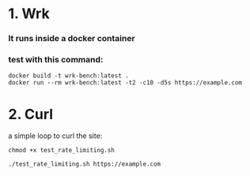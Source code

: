 # 1. Wrk

### It runs inside a docker container

### test with this command:

```
docker build -t wrk-bench:latest .
docker run --rm wrk-bench:latest -t2 -c10 -d5s https://example.com
```

# 2. Curl

a simple loop to curl the site:

```
chmod +x test_rate_limiting.sh

./test_rate_limiting.sh https://example.com
```
